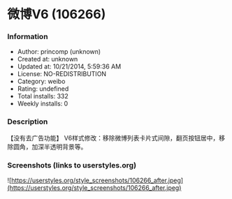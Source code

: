 # 微博V6 (106266)

### Information
- Author: princomp (unknown)
- Created at: unknown
- Updated at: 10/21/2014, 5:59:36 AM
- License: NO-REDISTRIBUTION
- Category: weibo
- Rating: undefined
- Total installs: 332
- Weekly installs: 0


### Description
【没有去广告功能】
V6样式修改：移除微博列表卡片式间隙，翻页按钮居中，移除圆角，加深半透明背景等。


### Screenshots (links to userstyles.org)
![https://userstyles.org/style_screenshots/106266_after.jpeg](https://userstyles.org/style_screenshots/106266_after.jpeg)


